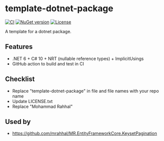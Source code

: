 # template-dotnet-package

[![CI](https://github.com/mrahhal/template-dotnet-package/actions/workflows/ci.yml/badge.svg)](https://github.com/mrahhal/template-dotnet-package/actions/workflows/ci.yml)
[![NuGet version](https://badge.fury.io/nu/template-dotnet-package.svg)](https://www.nuget.org/packages/template-dotnet-package)
[![License](https://img.shields.io/badge/license-MIT-blue.svg)](https://opensource.org/licenses/MIT)

A template for a dotnet package.

## Features

- .NET 6 + C# 10 + NRT (nullable reference types) + ImplicitUsings
- GitHub action to build and test in CI

## Checklist

- Replace "template-dotnet-package" in file and file names with your repo name
- Update LICENSE.txt
- Replace "Mohammad Rahhal"

## Used by

- https://github.com/mrahhal/MR.EntityFrameworkCore.KeysetPagination
